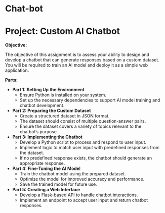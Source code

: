 # Chat-bot
# Project: Custom AI Chatbot

**Objective:**

The objective of this assignment is to assess your ability to design and develop a chatbot that can generate responses based on a custom dataset. You will be required to train an AI model and deploy it as a simple web application.

**Parts:**

* **Part 1: Setting Up the Environment**
    * Ensure Python is installed on your system.
    * Set up the necessary dependencies to support AI model training and chatbot development.
* **Part 2: Preparing the Custom Dataset**
    * Create a structured dataset in JSON format.
    * The dataset should consist of multiple question-answer pairs.
    * Ensure the dataset covers a variety of topics relevant to the chatbot’s purpose.
* **Part 3: Implementing the Chatbot**
    * Develop a Python script to process and respond to user input.
    * Implement logic to match user input with predefined responses from the dataset.
    * If no predefined response exists, the chatbot should generate an appropriate response.
* **Part 4: Fine-Tuning the AI Model**
    * Train the chatbot model using the prepared dataset.
    * Optimize the model for improved accuracy and performance.
    * Save the trained model for future use.
* **Part 5: Creating a Web Interface**
    * Develop a Flask-based API to handle chatbot interactions.
    * Implement an endpoint to accept user input and return chatbot responses.
